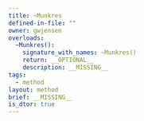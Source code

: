 ```yaml
---
title: ~Munkres
defined-in-file: ""
owner: gwjensen
overloads:
  ~Munkres():
    signature_with_names: ~Munkres()
    return: __OPTIONAL__
    description: __MISSING__
tags:
  - method
layout: method
brief: __MISSING__
is_dtor: true
---
```

